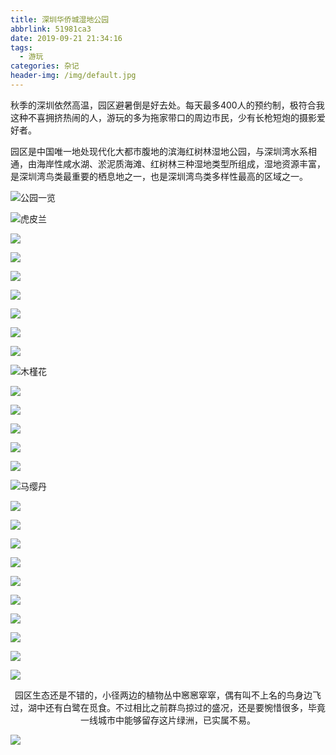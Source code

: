 ```yaml
---
title: 深圳华侨城湿地公园
abbrlink: 51981ca3
date: 2019-09-21 21:34:16
tags:
  - 游玩
categories: 杂记
header-img: /img/default.jpg
---
```


秋季的深圳依然高温，园区避暑倒是好去处。每天最多400人的预约制，极符合我这种不喜拥挤热闹的人，游玩的多为拖家带口的周边市民，少有长枪短炮的摄影爱好者。

园区是中国唯一地处现代化大都市腹地的滨海红树林湿地公园，与深圳湾水系相通，由海岸性咸水湖、淤泥质海滩、红树林三种湿地类型所组成，湿地资源丰富，是深圳湾鸟类最重要的栖息地之一，也是深圳湾鸟类多样性最高的区域之一。


![公园一览](https://ae01.alicdn.com/kf/H00f79cbf92e149dd8fcd5140c77fa7bdB.jpg)

![虎皮兰](https://pic.superbed.cn/item/5d861235451253d178e739f7.jpg)

![](https://ae01.alicdn.com/kf/H9a314fc39a38409d8a3a4c5a38ac29c4e.jpg)

![](https://ae01.alicdn.com/kf/Hab944077009d4337a642d5c20432e37c2.jpg)

![](https://ae01.alicdn.com/kf/H77dd97b723514e978f05bcf64015b6f6Q.jpg)

![](https://ae01.alicdn.com/kf/H41e39bc530184321be7489ce5a37d577R.jpg)

![](https://ae01.alicdn.com/kf/H019b95d092d84abeaa44e982c00460d3k.jpg)

![](https://ae01.alicdn.com/kf/H17a023e166e14960ba5002c503bd62f29.jpg)

![](https://ae01.alicdn.com/kf/H175de797f63d41d9a0e5d47809b9902bQ.jpg)

![木槿花](https://ae01.alicdn.com/kf/Hedba7e13e7cd4132b171fcd68b2387fau.jpg)

![](https://ae01.alicdn.com/kf/H2e43f495ce97470fb908e79fed58ee7do.jpg)

![](https://ae01.alicdn.com/kf/Hca02e0c6b4ca48d29b3f7ffdb7b48896r.jpg)

![](https://ae01.alicdn.com/kf/H7c587b68c64d41c1b98af5faaae7e4ffX.jpg)

![](https://ae01.alicdn.com/kf/H121acccd1239429bb3e0c1c164534f97G.jpg)

![](https://ae01.alicdn.com/kf/Ha5e8721041534d7f8177ed2634f5c9d44.jpg)

![马缨丹](https://ae01.alicdn.com/kf/H831df63207774341bc212108d6c795c6J.jpg)

![](https://ae01.alicdn.com/kf/H8532deab006646a0a93f1abe4931a0635.jpg)

![](https://ae01.alicdn.com/kf/H7c4bc5e9a88e4ee4bc889e7e4a70fc94S.jpg)

![](https://ae01.alicdn.com/kf/Hb5967111f3884c43a8c7ac56e5757edcC.jpg)

![](https://ae01.alicdn.com/kf/Hf9d581a1ea3e48c9a06fb2077a6abfd2w.jpg)

![](https://ae01.alicdn.com/kf/H395edfb306e141818b68a837a016afa8u.jpg)

![](https://ae01.alicdn.com/kf/H7ea95fc806b54c5a8cfcf4ee27b255f8N.jpg)

![](https://ae01.alicdn.com/kf/Hee15ccfdf91a4b539fbe461b9aade4f51.jpg)

![](https://ae01.alicdn.com/kf/H40a98c84f65948e2a753511524c22783t.jpg)

![](https://ae01.alicdn.com/kf/He429c8e1f2ab4346887ea9921f2ccea4F.jpg)

![](https://ae01.alicdn.com/kf/H91760ca273c547d8a91c853e4e3fdf0db.jpg)

<center>园区生态还是不错的，小径两边的植物丛中窸窸窣窣，偶有叫不上名的鸟身边飞过，湖中还有白鹭在觅食。不过相比之前群鸟掠过的盛况，还是要惋惜很多，毕竟一线城市中能够留存这片绿洲，已实属不易。
</center>

![](https://ae01.alicdn.com/kf/H6e3f0438cc67421fa8cb2bba2755c65bZ.png)